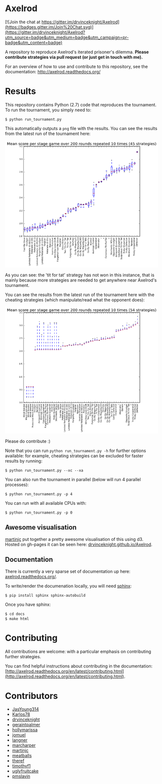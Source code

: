 # Axelrod

[![Join the chat at https://gitter.im/drvinceknight/Axelrod](https://badges.gitter.im/Join%20Chat.svg)](https://gitter.im/drvinceknight/Axelrod?utm_source=badge&utm_medium=badge&utm_campaign=pr-badge&utm_content=badge)

A repository to reproduce Axelrod's iterated prisoner's dilemma.
**Please contribute strategies via pull request (or just get in touch with me).**

For an overview of how to use and contribute to this repository, see the documentation: http://axelrod.readthedocs.org/

# Results

This repository contains Python (2.7) code that reproduces the tournament.
To run the tournament, you simply need to:

```
$ python run_tournament.py
```

This automatically outputs a `png` file with the results.
You can see the results from the latest run of the tournament here:

![](./assets/strategies_boxplot.png)

As you can see: the 'tit for tat' strategy has not won in this instance, that is mainly because more strategies are needed to get anywhere near Axelrod's tournament.

You can see the results from the latest run of the tournament here with the cheating strategies (which manipulate/read what the opponent does):

![](./assets/all_strategies_boxplot.png)

Please do contribute :)

Note that you can run `python run_tournament.py -h` for further options available: for example, cheating strategies can be excluded for faster results by running:

```
$ python run_tournament.py --xc --xa
```

You can also run the tournament in parallel (below will run 4 parallel processes):

```
$ python run_tournament.py -p 4
```

You can run with all available CPUs with:

```
$ python run_tournament.py -p 0
```

## Awesome visualisation

[martinjc](https://github.com/martinjc) put together a pretty awesome visualisation of this using d3. Hosted on gh-pages it can be seen here: [drvinceknight.github.io/Axelrod](http://drvinceknight.github.io/Axelrod/).

## Documentation

There is currently a very sparse set of documentation up here: [axelrod.readthedocs.org/](http://axelrod.readthedocs.org/).

To write/render the documenation locally, you will need [sphinx](http://sphinx-doc.org/):

```
$ pip install sphinx sphinx-autobuild
```

Once you have sphinx:

```
$ cd docs
$ make html
```

# Contributing

All contributions are welcome: with a particular emphasis on contributing further strategies.

You can find helpful instructions about contributing in the documentation: [http://axelrod.readthedocs.org/en/latest/contributing.html](http://axelrod.readthedocs.org/en/latest/contributing.html).

# Contributors

- [JasYoung314](https://github.com/JasYoung314)
- [Karlos78](https://github.com/Karlos78)
- [drvinceknight](https://twitter.com/drvinceknight)
- [geraintpalmer](https://github.com/geraintpalmer)
- [hollymarissa](https://github.com/hollymarissa)
- [jomuel](https://github.com/jomuel)
- [langner](https://github.com/langner)
- [marcharper](https://github.com/marcharper)
- [martinjc](https://github.com/martinjc)
- [meatballs](https://github.com/meatballs)
- [theref](https://github.com/theref)
- [timothyf1](https://github.com/timothyf1)
- [uglyfruitcake](https://github.com/uglyfruitcake)
- [pmslavin](https://github.com/pmslavin)
